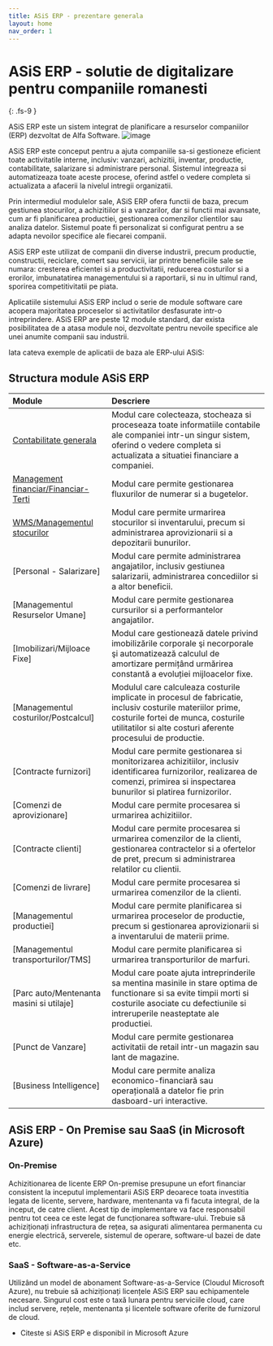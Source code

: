 ```yaml
---
title: ASiS ERP - prezentare generala
layout: home
nav_order: 1
---
```


# ASiS ERP - solutie de digitalizare pentru companiile romanesti
{: .fs-9 }

ASiS ERP este un sistem integrat de planificare a resurselor companiilor (ERP) dezvoltat de Alfa Software.
![image](https://user-images.githubusercontent.com/123550007/220093928-9e4e898d-42a0-47aa-9f7c-fe4f0c9a7f91.png)


ASiS ERP este conceput pentru a ajuta companiile sa-si gestioneze eficient toate activitatile interne, inclusiv: vanzari, achizitii, inventar, productie, contabilitate, salarizare si administrare personal. Sistemul integreaza si automatizeaza toate aceste procese, oferind astfel o vedere completa si actualizata a afacerii la nivelul intregii organizatii.

Prin intermediul modulelor sale, ASiS ERP ofera functii de baza, precum gestiunea stocurilor, a achizitiilor si a vanzarilor, dar si functii mai avansate, cum ar fi planificarea productiei, gestionarea comenzilor clientilor sau analiza datelor. Sistemul poate fi personalizat si configurat pentru a se adapta nevoilor specifice ale fiecarei companii.

ASiS ERP este utilizat de companii din diverse industrii, precum productie, constructii, reciclare, comert sau servicii, iar printre beneficiile sale se numara: cresterea eficientei si a productivitatii, reducerea costurilor si a erorilor, imbunatatirea managementului si a raportarii, si nu in ultimul rand, sporirea competitivitatii pe piata.

Aplicatiile sistemului ASiS ERP includ o serie de module software care acopera majoritatea proceselor si activitatilor desfasurate intr-o intreprindere. ASiS ERP are peste 12 module standard, dar exista posibilitatea de a atasa module noi, dezvoltate pentru nevoile specifice ale unei anumite companii sau industrii.

Iata cateva exemple de aplicatii de baza ale ERP-ului ASiS:



## Structura module ASiS ERP

| Module       | Descriere         | 
|:-------------|:------------------|
|[Contabilitate generala](https://docs.asis.ro/Contabilitate-generala)|Modul care colecteaza, stocheaza si proceseaza toate informatiile contabile ale companiei intr-un singur sistem, oferind o vedere completa si actualizata a situatiei financiare a companiei.|
|[Management financiar/Financiar-Terti](https://docs.asis.ro/Financiar-terti.html)|Modul care permite gestionarea fluxurilor de numerar si a bugetelor.|
|[WMS/Managementul stocurilor](https://docs.asis.ro/Financiar-terti.html)|Modul care permite urmarirea stocurilor si inventarului, precum si administrarea aprovizionarii si a depozitarii bunurilor.|
|[Personal - Salarizare]|Modul care permite administrarea angajatilor, inclusiv gestiunea salarizarii, administrarea concediilor si a altor beneficii. | 
|[Managementul Resurselor Umane]|Modul care permite gestionarea cursurilor si a performantelor angajatilor. | 
|[Imobilizari/Mijloace Fixe]|Modul care gestionează datele privind imobilizările corporale şi necorporale şi automatizează calculul de amortizare permițând urmărirea constantă a evoluției mijloacelor fixe. | 
|[Managementul costurilor/Postcalcul]|Modulul care calculeaza costurile implicate in procesul de fabricatie, inclusiv costurile materiilor prime, costurile fortei de munca, costurile utilitatilor si alte costuri aferente procesului de productie. | 
|[Contracte furnizori]|Modul care permite gestionarea si monitorizarea achizitiilor, inclusiv identificarea furnizorilor, realizarea de comenzi, primirea si inspectarea bunurilor si platirea furnizorilor. | 
|[Comenzi de aprovizionare]|Modul care permite procesarea si urmarirea achizitiilor.|
|[Contracte clienti]|Modul care permite procesarea si urmarirea comenzilor de la clienti, gestionarea contractelor si a ofertelor de pret, precum si administrarea relatilor cu clientii.| 
|[Comenzi de livrare]|Modul care permite procesarea si urmarirea comenzilor de la clienti.|
|[Managementul productiei]|Modul care permite planificarea si urmarirea proceselor de productie, precum si gestionarea aprovizionarii si a inventarului de materii prime.|
|[Managementul transporturilor/TMS]|Modul care permite planificarea si urmarirea transporturilor de marfuri.|
|[Parc auto/Mentenanta masini si utilaje]|Modul care poate ajuta intreprinderile sa mentina masinile in stare optima de functionare si sa evite timpii morti si costurile asociate cu defectiunile si intreruperile neasteptate ale productiei.|
|[Punct de Vanzare]|Modul care permite gestionarea activitatii de retail intr-un magazin sau lant de magazine.|
|[Business Intelligence]|Modul care permite analiza economico-financiară sau operațională a datelor fie prin dasboard-uri interactive.|

## ASiS ERP - On Premise sau SaaS (in Microsoft Azure)

### On-Premise
Achizitionarea de licente ERP On-premise presupune un efort financiar consistent la inceputul implementarii ASiS ERP deoarece toata investitia legata de licente, servere, hardware, mentenanta va fi facuta integral, de la inceput, de catre client. Acest tip de implementare va face responsabil pentru tot ceea ce este legat de funcționarea software-ului. Trebuie să achiziționați infrastructura de rețea, sa asigurati alimentarea permanenta cu energie electrică, serverele, sistemul de operare, software-ul bazei de date etc. 

### SaaS - Software-as-a-Service
Utilizând un model de abonament Software-as-a-Service (Cloudul Microsoft Azure), nu trebuie să achiziționați licențele ASiS ERP sau echipamentele necesare. Singurul cost este o taxă lunara pentru serviciile cloud, care includ servere, rețele, mentenanta și licentele software oferite de furnizorul de cloud.
- Citeste si ASiS ERP e disponibil in Microsoft Azure
